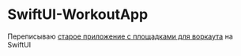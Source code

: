 # SwiftUI-WorkoutApp
Переписываю [старое приложение с площадками для воркаута](https://itunes.apple.com/us/app/jobsy/id1035159361) на SwiftUI
